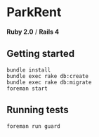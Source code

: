 # ParkRent

**Ruby 2.0** / **Rails 4**

## Getting started

    bundle install
    bundle exec rake db:create
    bundle exec rake db:migrate
    foreman start


## Running tests

    foreman run guard

